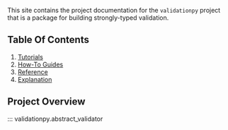 This site contains the project documentation for the
`validationpy` project that is a package for building strongly-typed validation.

## Table Of Contents

1. [Tutorials](tutorials.md)
2. [How-To Guides](how-to-guides.md)
3. [Reference](reference.md)
4. [Explanation](explanation.md)

## Project Overview

::: validationpy.abstract_validator




